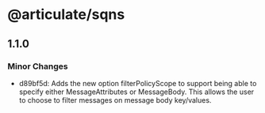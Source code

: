 # @articulate/sqns

## 1.1.0

### Minor Changes

- d89bf5d: Adds the new option filterPolicyScope to support being able to specify either MessageAttributes or MessageBody. This allows the user to choose to filter messages on message body key/values.
